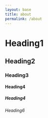 ```yaml
---
layout: base
title: about
permalink: /about
---
```


# Heading1
## Heading2
### Heading3
#### Heading4
##### Heading4
###### Heading6